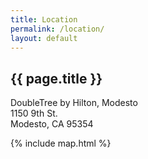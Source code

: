 ```yaml
---
title: Location
permalink: /location/
layout: default
---
```

## {{ page.title }} ##

DoubleTree by Hilton, Modesto  
1150 9th St.  
Modesto, CA 95354


{% include map.html %}
